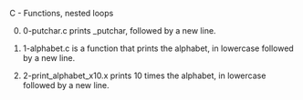 C - Functions, nested loops

0. 0-putchar.c prints _putchar, followed by a new line.

1. 1-alphabet.c is a function that prints the alphabet, in lowercase followed by a new line.

2. 2-print_alphabet_x10.x prints 10 times the alphabet, in lowercase followed by a new line.